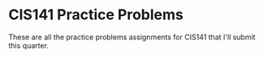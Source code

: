 # CIS141 Practice Problems
These are all the practice problems assignments for CIS141 that I'll submit this quarter.
